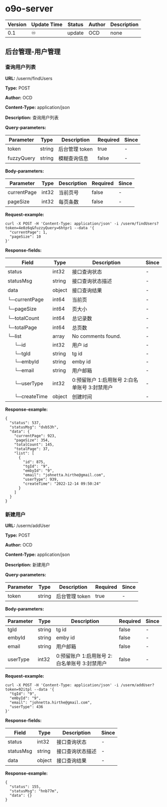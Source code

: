 # o9o-server
Version |  Update Time  | Status | Author |  Description
---|---|---|---|---
0.1|♾️|update|OCD|none



## 后台管理-用户管理
### 查询用户列表
**URL:** /userm/findUsers

**Type:** POST

**Author:** OCD

**Content-Type:** application/json

**Description:** 查询用户列表

**Query-parameters:**

Parameter | Type|Description|Required|Since
---|---|---|---|---
token|string|     后台管理 token|true|-
fuzzyQuery|string|模糊查询信息|false|-

**Body-parameters:**

Parameter | Type|Description|Required|Since
---|---|---|---|---
currentPage|int32|当前页号|false|-
pageSize|int32|每页条数|false|-

**Request-example:**
```
curl -X POST -H 'Content-Type: application/json' -i /userm/findUsers?token=4e0z6q&fuzzyQuery=6htpr1 --data '{
  "currentPage": 1,
  "pageSize": 10
}'
```
**Response-fields:**

Field | Type|Description|Since
---|---|---|---
status|int32|接口查询状态|-
statusMsg|string|接口查询状态描述|-
data|object|接口查询结果|-
└─currentPage|int64|当前页|-
└─pageSize|int64|页大小|-
└─totalCount|int64|总记录数|-
└─totalPage|int64|总页数|-
└─list|array|No comments found.|-
&nbsp;&nbsp;&nbsp;&nbsp;&nbsp;└─id|int32|用户 id|-
&nbsp;&nbsp;&nbsp;&nbsp;&nbsp;└─tgId|string|tg id|-
&nbsp;&nbsp;&nbsp;&nbsp;&nbsp;└─embyId|string|emby id|-
&nbsp;&nbsp;&nbsp;&nbsp;&nbsp;└─email|string|用户邮箱|-
&nbsp;&nbsp;&nbsp;&nbsp;&nbsp;└─userType|int32|0:预留账户 1:启用账号 2:白名单账号 3:封禁用户|-
&nbsp;&nbsp;&nbsp;&nbsp;&nbsp;└─createTime|object|创建时间|-

**Response-example:**
```
{
  "status": 537,
  "statusMsg": "dvb53h",
  "data": {
    "currentPage": 923,
    "pageSize": 354,
    "totalCount": 145,
    "totalPage": 37,
    "list": [
      {
        "id": 875,
        "tgId": "9",
        "embyId": "9",
        "email": "johnetta.hirthe@gmail.com",
        "userType": 939,
        "createTime": "2022-12-14 09:50:24"
      }
    ]
  }
}
```

### 新建用户
**URL:** /userm/addUser

**Type:** POST

**Author:** OCD

**Content-Type:** application/json

**Description:** 新建用户

**Query-parameters:**

Parameter | Type|Description|Required|Since
---|---|---|---|---
token|string|  后台管理 token|true|-

**Body-parameters:**

Parameter | Type|Description|Required|Since
---|---|---|---|---
tgId|string|tg id|false|-
embyId|string|emby id|false|-
email|string|用户邮箱|false|-
userType|int32|0:预留账户 1:启用账号 2:白名单账号 3:封禁用户|false|-

**Request-example:**
```
curl -X POST -H 'Content-Type: application/json' -i /userm/addUser?token=92itpl --data '{
  "tgId": "9",
  "embyId": "9",
  "email": "johnetta.hirthe@gmail.com",
  "userType": 436
}'
```
**Response-fields:**

Field | Type|Description|Since
---|---|---|---
status|int32|接口查询状态|-
statusMsg|string|接口查询状态描述|-
data|object|接口查询结果|-

**Response-example:**
```
{
  "status": 155,
  "statusMsg": "hnb77m",
  "data": {}
}
```


